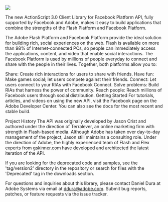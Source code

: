 ![](http://www.danieldura.com/post_images/flash_facebook.jpg)

The new ActionScript 3.0 Client Library for Facebook Platform API, fully supported by Facebook and Adobe, makes it easy to build applications that combine the strengths of the Flash Platform and Facebook Platform.

The Adobe Flash Platform and Facebook Platform provide the ideal solution for building rich, social experiences on the web. Flash is available on more than 98% of Internet-connected PCs, so people can immediately access the applications, content, and video that enable social interactions. The Facebook Platform is used by millions of people everyday to connect and share with the people in their lives. Together, both platforms allow you to:

Share: Create rich interactions for users to share with friends.
Have fun: Make games social; let users compete against their friends.
Connect: Let users connect to your RIAs with Facebook Connect.
Solve problems: Build RIAs that harness the power of community.
Reach people: Reach millions of Facebook users through social distribution.
Getting Started
For tutorials, articles, and videos on using the new API, visit the Facebook page on the Adobe Developer Center. You can also see the docs for the most recent and stable build.

Project History
The API was originally developed by Jason Crist and authored under the direction of Terralever, an online marketing firm with strength in Flash-based media. Although Adobe has taken over day-to-day management of the project, Jason still maintains a consulting role. Under the direction of Adobe, the highly experienced team of Flash and Flex experts from gskinner.com have developed and architected the latest iteration of the API.

If you are looking for the deprecated code and samples, see the 'tag/version2' directory in the repository or search for files with the 'Deprecated' tag in the downloads section.

For questions and inquiries about this library, please contact Daniel Dura at Adobe Systems via email at ddura@adobe.com. Submit bug reports, patches, or feature requests via the issue tracker.